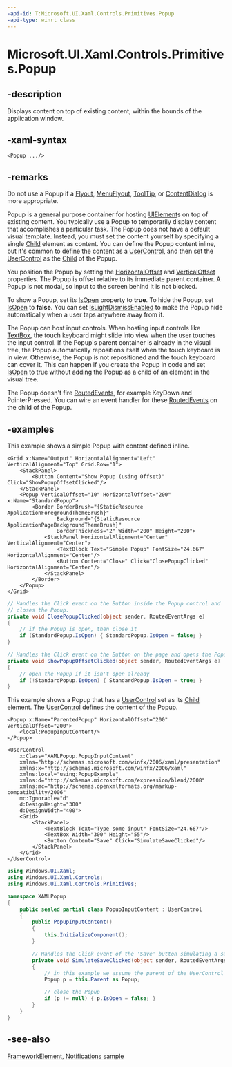 ```yaml
---
-api-id: T:Microsoft.UI.Xaml.Controls.Primitives.Popup
-api-type: winrt class
---
```


<!-- Class syntax.
public class Popup : Windows.UI.Xaml.FrameworkElement, Windows.UI.Xaml.Controls.Primitives.IPopup, Windows.UI.Xaml.Controls.Primitives.IPopup2
-->

# Microsoft.UI.Xaml.Controls.Primitives.Popup

## -description

Displays content on top of existing content, within the bounds of the application window.

## -xaml-syntax

```xaml
<Popup .../>
```

## -remarks

Do not use a Popup if a [Flyout](../microsoft.ui.xaml.controls/flyout.md), [MenuFlyout](../microsoft.ui.xaml.controls/menuflyout.md), [ToolTip](../microsoft.ui.xaml.controls/tooltip.md), or [ContentDialog](../microsoft.ui.xaml.controls/contentdialog.md) is more appropriate.

Popup is a general purpose container for hosting [UIElement](../microsoft.ui.xaml/uielement.md)s on top of existing content. You typically use a Popup to temporarily display content that accomplishes a particular task. The Popup does not have a default visual template. Instead, you must set the content yourself by specifying a single [Child](popup_child.md) element as content. You can define the Popup content inline, but it's common to define the content as a [UserControl](../microsoft.ui.xaml.controls/usercontrol.md), and then set the [UserControl](../microsoft.ui.xaml.controls/usercontrol.md) as the [Child](popup_child.md) of the Popup.

You position the Popup by setting the [HorizontalOffset](popup_horizontaloffset.md) and [VerticalOffset](popup_verticaloffset.md) properties. The Popup is offset relative to its immediate parent container. A Popup is not modal, so input to the screen behind it is not blocked.

To show a Popup, set its [IsOpen](popup_isopen.md) property to **true**. To hide the Popup, set [IsOpen](popup_isopen.md) to **false**. You can set [IsLightDismissEnabled](popup_islightdismissenabled.md) to make the Popup hide automatically when a user taps anywhere away from it.

The Popup can host input controls. When hosting input controls like [TextBox](../microsoft.ui.xaml.controls/textbox.md), the touch keyboard might slide into view when the user touches the input control. If the Popup's parent container is already in the visual tree, the Popup automatically repositions itself when the touch keyboard is in view. Otherwise, the Popup is not repositioned and the touch keyboard can cover it. This can happen if you create the Popup in code and set [IsOpen](popup_isopen.md) to true without adding the Popup as a child of an element in the visual tree.

The Popup doesn't fire [RoutedEvents](../microsoft.ui.xaml/routedevent.md), for example KeyDown and PointerPressed. You can wire an event handler for these [RoutedEvents](../microsoft.ui.xaml/routedevent.md) on the child of the Popup.

## -examples

This example shows a simple Popup with content defined inline.

```xaml
<Grid x:Name="Output" HorizontalAlignment="Left" VerticalAlignment="Top" Grid.Row="1">
    <StackPanel>
        <Button Content="Show Popup (using Offset)" Click="ShowPopupOffsetClicked"/>
    </StackPanel>
    <Popup VerticalOffset="10" HorizontalOffset="200" x:Name="StandardPopup">
        <Border BorderBrush="{StaticResource ApplicationForegroundThemeBrush}" 
                Background="{StaticResource ApplicationPageBackgroundThemeBrush}"
                BorderThickness="2" Width="200" Height="200">
            <StackPanel HorizontalAlignment="Center" VerticalAlignment="Center">
                <TextBlock Text="Simple Popup" FontSize="24.667" HorizontalAlignment="Center"/>
                <Button Content="Close" Click="ClosePopupClicked" HorizontalAlignment="Center"/>
            </StackPanel>
        </Border>
    </Popup>
</Grid>
```

```csharp
// Handles the Click event on the Button inside the Popup control and 
// closes the Popup. 
private void ClosePopupClicked(object sender, RoutedEventArgs e)
{
    // if the Popup is open, then close it 
    if (StandardPopup.IsOpen) { StandardPopup.IsOpen = false; }
}

// Handles the Click event on the Button on the page and opens the Popup. 
private void ShowPopupOffsetClicked(object sender, RoutedEventArgs e)
{
    // open the Popup if it isn't open already 
    if (!StandardPopup.IsOpen) { StandardPopup.IsOpen = true; }
} 
```

This example shows a Popup that has a [UserControl](../microsoft.ui.xaml.controls/usercontrol.md) set as its [Child](popup_child.md) element. The [UserControl](../microsoft.ui.xaml.controls/usercontrol.md) defines the content of the Popup.

```xaml
<Popup x:Name="ParentedPopup" HorizontalOffset="200" VerticalOffset="200">
    <local:PopupInputContent/>
</Popup>
```

```xaml
<UserControl
    x:Class="XAMLPopup.PopupInputContent"
    xmlns="http://schemas.microsoft.com/winfx/2006/xaml/presentation"
    xmlns:x="http://schemas.microsoft.com/winfx/2006/xaml"
    xmlns:local="using:PopupExample"
    xmlns:d="http://schemas.microsoft.com/expression/blend/2008"
    xmlns:mc="http://schemas.openxmlformats.org/markup-compatibility/2006"
    mc:Ignorable="d"
    d:DesignHeight="300"
    d:DesignWidth="400">
    <Grid>
        <StackPanel>
            <TextBlock Text="Type some input" FontSize="24.667"/>
            <TextBox Width="300" Height="55"/>
            <Button Content="Save" Click="SimulateSaveClicked"/>
        </StackPanel>
    </Grid>
</UserControl>
```

```csharp
using Windows.UI.Xaml;
using Windows.UI.Xaml.Controls;
using Windows.UI.Xaml.Controls.Primitives;

namespace XAMLPopup
{
    public sealed partial class PopupInputContent : UserControl
    {
        public PopupInputContent()
        {
            this.InitializeComponent();
        }

        // Handles the Click event of the 'Save' button simulating a save and close 
        private void SimulateSaveClicked(object sender, RoutedEventArgs e)
        {
            // in this example we assume the parent of the UserControl is a Popup 
            Popup p = this.Parent as Popup;

            // close the Popup
            if (p != null) { p.IsOpen = false; }  
        } 
    }
}
```

## -see-also

[FrameworkElement](../microsoft.ui.xaml/frameworkelement.md), [Notifications sample](https://github.com/Microsoft/Windows-universal-samples/tree/master/Samples/Notifications)
